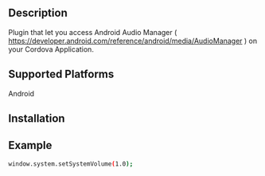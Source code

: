 ## Description

Plugin that let you access Android Audio Manager ( https://developer.android.com/reference/android/media/AudioManager ) on your Cordova Application.

## Supported Platforms

Android

## Installation

## Example

```bash
window.system.setSystemVolume(1.0);
```
